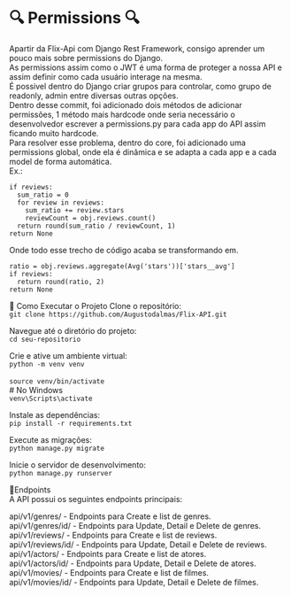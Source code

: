 # 🔍 Permissions 🔍

Apartir da Flix-Api com Django Rest Framework, consigo aprender um pouco mais sobre permissions do Django.<br>
As permissions assim como o JWT é uma forma de proteger a nossa API e assim definir como cada usuário interage na mesma.<br>
É possivel dentro do Django criar grupos para controlar, como grupo de readonly, admin entre diversas outras opções.<br>
Dentro desse commit, foi adicionado dois métodos de adicionar permissões, 1 método mais hardcode onde seria necessário o desenvolvedor escrever a permissions.py para cada app do API assim ficando muito hardcode.<br>
Para resolver esse problema, dentro do core, foi adicionado uma permissions global, onde ela é dinâmica e se adapta a cada app e a cada model de forma automática.<br>
Ex.:
```
if reviews:
  sum_ratio = 0
  for review in reviews:
    sum_ratio += review.stars
    reviewCount = obj.reviews.count()
  return round(sum_ratio / reviewCount, 1)
return None
```
Onde todo esse trecho de código acaba se transformando em.
```
ratio = obj.reviews.aggregate(Avg('stars'))['stars__avg']
if reviews:
  return round(ratio, 2)
return None
```

🚀 Como Executar o Projeto
Clone o repositório:<br>
```git clone https://github.com/Augustodalmas/Flix-API.git```

Navegue até o diretório do projeto:<br>
```cd seu-repositorio```

Crie e ative um ambiente virtual:<br>
```python -m venv venv```<br><br>
```source venv/bin/activate```<br> # No Windows<br> `venv\Scripts\activate`

Instale as dependências:<br>
```pip install -r requirements.txt```

Execute as migrações:<br>
```python manage.py migrate```

Inicie o servidor de desenvolvimento:<br>
```python manage.py runserver```

🔗Endpoints<br>
A API possui os seguintes endpoints principais:<br>

api/v1/genres/ - Endpoints para Create e list de genres.<br>
api/v1/genres/id/ - Endpoints para Update, Detail e Delete de genres.<br>
api/v1/reviews/ - Endpoints para Create e list de reviews.<br>
api/v1/reviews/id/ - Endpoints para Update, Detail e Delete de reviews.<br>
api/v1/actors/ - Endpoints para Create e list de atores.<br>
api/v1/actors/id/ - Endpoints para Update, Detail e Delete de atores.<br>
api/v1/movies/ - Endpoints para Create e list de filmes.<br>
api/v1/movies/id/ - Endpoints para Update, Detail e Delete de filmes.<br>

